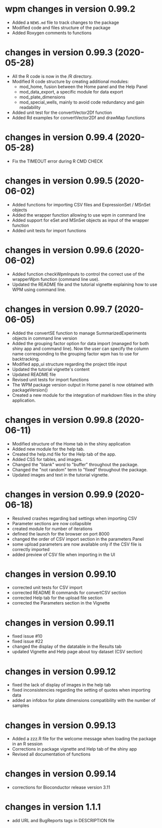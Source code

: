# wpm changes in version 0.99.2

* Added a `NEWS.md` file to track changes to the package
* Modified code and files structure of the package
* Added Roxygen comments to functions

# changes in version 0.99.3 (2020-05-28)

* All the R code is now in the /R directory.
* Modified R code structure by creating additional modules:
    * mod_home, fusion between the Home panel and the Help Panel
    * mod_data_export, a specific module for data export
    * mod_plate_dimensions
    * mod_special_wells, mainly to avoid code redundancy and gain readability
* Added unit test for the convertVector2Df function
* Added Rd examples for convertVector2Df and drawMap functions


# changes in version 0.99.4 (2020-05-28)
* Fix the TIMEOUT error during R CMD CHECK

# changes in version 0.99.5 (2020-06-02)
* Added functions for importing CSV files and ExpressionSet / MSnSet objects
* Added the wrapper function allowing to use wpm in command line
* Added support for eSet and MSnSet objects as input of the wrapper function
* Added unit tests for import functions


# changes in version 0.99.6 (2020-06-02)
* Added function checkWpmInputs to control the correct use of the wrapperWpm
function (command line use).
* Updated the README file and the tutorial vignette explaining how to use WPM
using command line.

# changes in version 0.99.7 (2020-06-05)
* Added the convertSE function to manage SummarizedExperiments objects in
command line version
* Added the grouping factor option for data import (managed for both shiny app
and command line). Now the user can specify the column name corresponding to the
grouping factor wpm has to use for backtracking.
* Modified app_ui structure regarding the project title input
* Updated the tutorial vignette's content
* Updated README file
* Revised unit tests for import functions
* The WPM package version output in Home panel is now obtained with
packageVersion()
* Created a new module for the integration of markdown files in the shiny
application.

# changes in version 0.99.8 (2020-06-11)
* Modified structure of the Home tab in the shiny application
* Added new module for the help tab.
* Created the help.md file for the Help tab of the app.
* Added CSS for tables, and images.
* Changed the "blank" word to "buffer" throughout the package.
* Changed the "not random" term to "fixed" throughout the package.
* Updated images and text in the tutorial vignette.

# changes in version 0.99.9 (2020-06-18)
* Resolved crashes regarding bad settings when importing CSV
* Parameter sections are now collapsible
* created module for number of iterations
* defined the launch for the browser on port 8000
* changed the order of CSV import section in the parameters Panel
* some upload parameters are now available only if the CSV file is correctly 
imported
* added preview of CSV file when importing in the UI

# changes in version 0.99.10
* corrected unit tests for CSV import
* corrected README R commands for convertCSV section
* corrected Help tab for the upload file section
* corrected the Parameters section in the Vignette

# changes in version 0.99.11
* fixed issue #10
* fixed issue #22
* changed the display of the datatable in the Results tab
* updated Vignette and Help page about toy dataset (CSV section)

# changes in version 0.99.12
* fixed the lack of display of images in the help tab
* fixed inconsistencies regarding the setting of quotes when importing data
* added an infobox for plate dimensions compatibility with the number of samples

# changes in version 0.99.13
* Added a zzz.R file for the welcome message when loading the package in an R 
session
* Corrections in package vignette and Help tab of the shiny app
* Revised all documentation of functions

# changes in version 0.99.14
* corrections for Bioconductor release version 3.11

# changes in version 1.1.1
* add URL and BugReports tags in DESCRIPTION file
